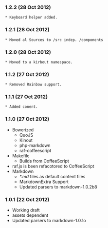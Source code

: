 ### 1.2.2 (28 Oct 2012)
    * Keyboard helper added.

### 1.2.1 (28 Oct 2012)
    * Moved al Sources to /src indep. /components

### 1.2.0 (28 Oct 2012)
    * Moved to a kirbout namespace.

### 1.1.2 (27 Oct 2012)
    * Removed Rainbow support.

### 1.1.1 (27 Oct 2012)
    * Added conent.

### 1.1.0 (27 Oct 2012)

* Bowerized
    * QuoJS
    * Kinout
    * php-markdown
    * raf-coffeescript
* Makefile
  - Builds from CoffeeScript
* raf.js is been refacotored to CoffeeScript
* Markdown
  - _*.md_ files as default content files
  - MarkdownExtra Support
  - Updated parsers to markdown-1.0.2b8

### 1.0.1 (22 Oct 2012)

* Working draft
* assets dependent
* Updated parsers to markdown-1.0.1o
